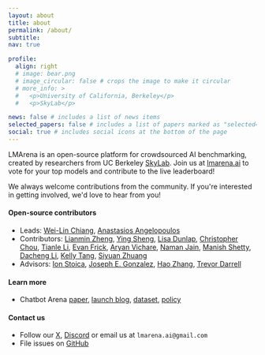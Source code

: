 ```yaml
---
layout: about
title: about
permalink: /about/
subtitle:
nav: true

profile:
  align: right
  # image: bear.png
  # image_circular: false # crops the image to make it circular
  # more_info: >
  #   <p>University of California, Berkeley</p>
  #   <p>SkyLab</p>

news: false # includes a list of news items
selected_papers: false # includes a list of papers marked as "selected={true}"
social: true # includes social icons at the bottom of the page
---
```


LMArena is an open-source platform for crowdsourced AI benchmarking, created by researchers from UC Berkeley [SkyLab](https://sky.cs.berkeley.edu/). Join us at [lmarena.ai](https://lmarena.ai) to vote for your top models and contribute to the live leaderboard!

We always welcome contributions from the community. If you're interested in getting involved, we'd love to hear from you!

#### Open-source contributors

- Leads: [Wei-Lin Chiang](https://infwinston.github.io/), [Anastasios Angelopoulos](https://people.eecs.berkeley.edu/~angelopoulos/)
- Contributors: [Lianmin Zheng](https://lmzheng.net/), [Ying Sheng](https://sites.google.com/view/yingsheng/home), [Lisa Dunlap](https://www.lisabdunlap.com/), [Christopher Chou](https://www.linkedin.com/in/chrisychou/), [Tianle Li](https://codingwithtim.github.io/), [Evan Frick](https://efrick2002.github.io/), [Aryan Vichare](https://www.aryanvichare.dev/), [Naman Jain](https://naman-ntc.github.io/), [Manish Shetty](https://manishs.org/), [Dacheng Li](https://dachengli1.github.io/), [Kelly Tang](https://www.linkedin.com/in/kelly-yuguo-tang/), [Siyuan Zhuang](https://github.com/suquark)
- Advisors: [Ion Stoica](https://people.eecs.berkeley.edu/~istoica/), [Joseph E. Gonzalez](https://people.eecs.berkeley.edu/~jegonzal/), [Hao Zhang](https://cseweb.ucsd.edu/~haozhang/), [Trevor Darrell](https://people.eecs.berkeley.edu/~trevor/)

#### Learn more

- Chatbot Arena [paper](https://arxiv.org/abs/2403.04132), [launch blog](https://blog.lmarena.ai/blog/2023/arena/), [dataset](https://github.com/lm-sys/FastChat/blob/main/docs/dataset_release.md), [policy](https://blog.lmarena.ai/blog/2024/policy/)

#### Contact us

- Follow our [X](https://x.com/lmarena_ai), [Discord](https://discord.gg/LMArena) or email us at `lmarena.ai@gmail.com`
- File issues on [GitHub](https://github.com/lm-sys/FastChat)
